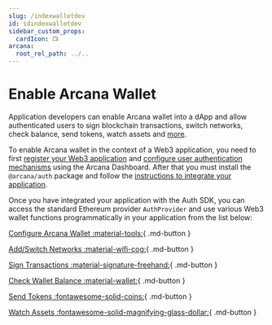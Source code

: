 ```yaml
---
slug: /indexwalletdev
id: idindexwalletdev
sidebar_custom_props:
  cardIcon: 📺
arcana:
  root_rel_path: ../..
---
```


# Enable Arcana Wallet

Application developers can enable Arcana wallet into a dApp and allow authenticated users to sign blockchain transactions, switch networks, check balance, send tokens, watch assets and [more]({{page.meta.arcana.root_rel_path}}/concepts/anwallet/index.md).

To enable Arcana wallet in the context of a Web3 application, you need to first [register your Web3 application]({{page.meta.arcana.root_rel_path}}/howto/config_dapp.md) and [configure user authentication mechanisms]({{page.meta.arcana.root_rel_path}}/howto/config_social_providers.md) using the Arcana Dashboard. After that you must install the `@arcana/auth` package and follow the [instructions to integrate your application]({{page.meta.arcana.root_rel_path}}/howto/integrate_auth/index.md).

Once you have integrated your application with the Auth SDK, you can access the standard Ethereum provider `AuthProvider` and use various Web3 wallet functions programmatically in your application from the list below:

[Configure Arcana Wallet :material-tools:](./config_wallet_modes.md){ .md-button }

[Add/Switch Networks :material-wifi-cog:](./wallet_add_switch_ntwk.md){ .md-button }

[Sign Transactions :material-signature-freehand:](./wallet_sign.md){ .md-button }

[Check Wallet Balance :material-wallet:](./wallet_balance.md){ .md-button }

[Send Tokens :fontawesome-solid-coins:](./wallet_send.md){ .md-button }

[Watch Assets :fontawesome-solid-magnifying-glass-dollar:](./wallet_watchasset.md){ .md-button }